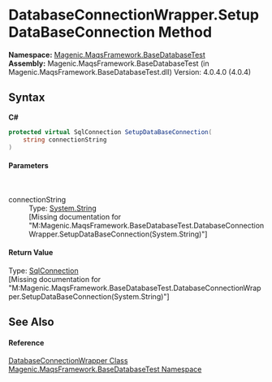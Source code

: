 # DatabaseConnectionWrapper.SetupDataBaseConnection Method 
 

**Namespace:**&nbsp;<a href="#/MAQS_4/Database_AUTOGENERATED/Magenic-MaqsFramework-BaseDatabaseTest_Namespace">Magenic.MaqsFramework.BaseDatabaseTest</a><br />**Assembly:**&nbsp;Magenic.MaqsFramework.BaseDatabaseTest (in Magenic.MaqsFramework.BaseDatabaseTest.dll) Version: 4.0.4.0 (4.0.4)

## Syntax

**C#**<br />
``` C#
protected virtual SqlConnection SetupDataBaseConnection(
	string connectionString
)
```


#### Parameters
&nbsp;<dl><dt>connectionString</dt><dd>Type: <a href="http://msdn2.microsoft.com/en-us/library/s1wwdcbf" target="_blank">System.String</a><br />\[Missing <param name="connectionString"/> documentation for "M:Magenic.MaqsFramework.BaseDatabaseTest.DatabaseConnectionWrapper.SetupDataBaseConnection(System.String)"\]</dd></dl>

#### Return Value
Type: <a href="http://msdn2.microsoft.com/en-us/library/sd2728ad" target="_blank">SqlConnection</a><br />\[Missing <returns> documentation for "M:Magenic.MaqsFramework.BaseDatabaseTest.DatabaseConnectionWrapper.SetupDataBaseConnection(System.String)"\]

## See Also


#### Reference
<a href="#/MAQS_4/Database_AUTOGENERATED/DatabaseConnectionWrapper_Class">DatabaseConnectionWrapper Class</a><br /><a href="#/MAQS_4/Database_AUTOGENERATED/Magenic-MaqsFramework-BaseDatabaseTest_Namespace">Magenic.MaqsFramework.BaseDatabaseTest Namespace</a><br />